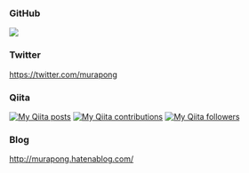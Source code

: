 ### GitHub

<div>
  <a href="https://github.com/anuraghazra/github-readme-stats">
    <img src="https://github-readme-stats.vercel.app/api?username=murapong&count_private=true&show_icons=true" />
  </a>
</div>

### Twitter

https://twitter.com/murapong

### Qiita

<div>
  <p>
    <a href="http://qiita.com/murapong"><img src="https://qiita-badge.apiapi.app/s/murapong/posts.svg" alt="My Qiita posts"></a>
    <a href="http://qiita.com/murapong"><img src="https://qiita-badge.apiapi.app/s/murapong/contributions.svg" alt="My Qiita contributions"></a>
    <a href="http://qiita.com/murapong"><img src="https://qiita-badge.apiapi.app/s/murapong/followers.svg" alt="My Qiita followers"></a>
  </p>
</div>

### Blog

http://murapong.hatenablog.com/
